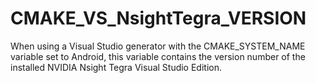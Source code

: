   

# CMAKE_VS_NsightTegra_VERSION  
When using a Visual Studio generator with the
CMAKE_SYSTEM_NAME variable set to Android,
this variable contains the version number of the
installed NVIDIA Nsight Tegra Visual Studio Edition.  

